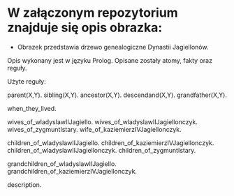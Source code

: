 # W załączonym repozytorium znajduje się opis obrazka:
- Obrazek przedstawia drzewo genealogiczne Dynastii Jagiellonów.

Opis wykonany jest w języku Prolog. Opisane zostały atomy, fakty oraz reguły.

Użyte reguły:

parent(X,Y).
sibling(X,Y).
ancestor(X,Y).
descendand(X,Y).
grandfather(X,Y).

when_they_lived.

wives_of_wladyslawIIJagiello.
wives_of_wladyslawIIJagiellonczyk.
wives_of_zygmuntIstary.
wife_of_kaziemierzIVJagiellonczyk.

children_of_wladyslawIIJagiello.
children_of_kaziemierzIVJagiellonczyk.
children_of_wladyslawIIJagiellonczyk.
children_of_zygmuntIstary.

grandchildren_of_wladyslawIIJagiello.
grandchildren_of_kaziemierzIVJagiellonczyk.

description.
